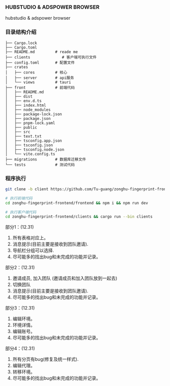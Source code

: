 ### HUBSTUDIO & ADSPOWER BROWSER

hubstudio & adspower browser

### 目录结构介绍

```
├── Cargo.lock
├── Cargo.toml
├── README.md         # reade me
├── clients              # 客户端可执行文件
├── config.toml       # 配置文件
├── crates
│   ├── cores         # 核心
│   ├── server        # api服务
│   └── views         # tauri
├── front             # 前端代码
│   ├── README.md
│   ├── dist
│   ├── env.d.ts
│   ├── index.html
│   ├── node_modules
│   ├── package-lock.json
│   ├── package.json
│   ├── pnpm-lock.yaml
│   ├── public
│   ├── src
│   ├── text.txt
│   ├── tsconfig.app.json
│   ├── tsconfig.json
│   ├── tsconfig.node.json
│   └── vite.config.ts
├── migrations        # 数据库迁移文件
└── tests             # 测试代码
```

### 程序执行

```sh
git clone -b client https://github.com/Tu-guang/zonghu-fingerprint-frontend.git

# 执行前端代码
cd zonghu-fingerprint-frontend/frontend && npm i && npm run dev

# 执行客户端代码
cd zonghu-fingerprint-frontend/clients && cargo run --bin clients
```


部分1：(12.31)
1. 所有表格对应上。
2. 消息提示(目前主要是接收到团队邀请).
3. 导航栏分组可以选择.
4. 尽可能多的找出bug和未完成的功能并记录。


部分2：(12.31)
1. 邀请成员, 加入团队 (邀请成员和加入团队放到一起去)
2. 切换团队
3. 消息提示(目前主要是接收到团队邀请).
4. 尽可能多的找出bug和未完成的功能并记录。


部分3：(12.31)
1. 编辑环境。
2. 环境详情。
3. 编辑账号。
4. 尽可能多的找出bug和未完成的功能并记录。


部分4：(12.31)
1. 所有分页有bug(修复及统一样式).
2. 编辑代理。
3. 转移环境。
4. 尽可能多的找出bug和未完成的功能并记录。
